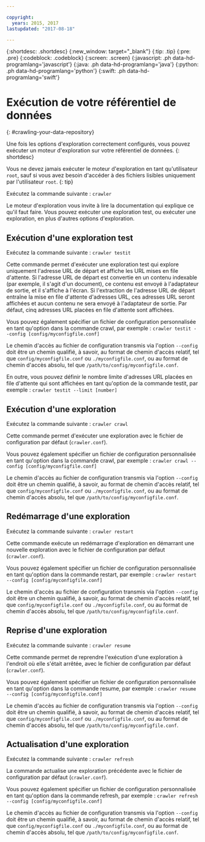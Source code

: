 ```yaml
---

copyright:
  years: 2015, 2017
lastupdated: "2017-08-18"

---
```


{:shortdesc: .shortdesc}
{:new_window: target="_blank"}
{:tip: .tip}
{:pre: .pre}
{:codeblock: .codeblock}
{:screen: .screen}
{:javascript: .ph data-hd-programlang='javascript'}
{:java: .ph data-hd-programlang='java'}
{:python: .ph data-hd-programlang='python'}
{:swift: .ph data-hd-programlang='swift'}

# Exécution de votre référentiel de données
{: #crawling-your-data-repository}

Une fois les options d'exploration correctement configurés, vous pouvez exécuter un moteur d'exploration sur votre référentiel de données.
{: shortdesc}

Vous ne devez jamais exécuter le moteur d'exploration en tant qu'utilisateur `root`, sauf si vous avez besoin d'accéder à des fichiers lisibles uniquement par l'utilisateur `root`.
{: tip}

Exécutez la commande suivante : `crawler`

Le moteur d'exploration vous invite à lire la documentation qui explique ce qu'il faut faire. Vous pouvez exécuter une exploration test, ou exécuter une exploration, en plus d'autres options d'exploration.

## Exécution d'une exploration test

Exécutez la commande suivante : `crawler testit`

Cette commande permet d'exécuter une exploration test qui explore uniquement l'adresse URL de départ et affiche les URL mises en file d'attente. Si l'adresse URL de départ est convertie en un contenu indexable (par exemple, il s'agit d'un document), ce contenu est envoyé à l'adaptateur de sortie, et il s'affiche à l'écran. Si
l'extraction de l'adresse URL de départ entraîne la mise en file d'attente d'adresses
URL, ces adresses URL seront affichées et aucun contenu ne sera envoyé à l'adaptateur de
sortie. Par défaut, cinq adresses URL placées en file d'attente sont affichées.

Vous pouvez également spécifier un fichier de configuration personnalisée en tant qu'option dans la commande crawl, par exemple : `crawler testit --config [config/myconfigfile.conf]`

Le chemin d'accès au fichier de configuration transmis via l'option `--config` doit être un chemin qualifié, à savoir, au format de chemin d'accès relatif, tel que `config/myconfigfile.conf` ou `./myconfigfile.conf`, ou au format de chemin d'accès absolu, tel que `/path/to/config/myconfigfile.conf`.

En outre, vous pouvez définir le nombre limite d'adresses URL placées en file d'attente qui sont affichées en tant qu'option de la commande testit, par exemple : `crawler testit --limit [number]`

## Exécution d'une exploration

Exécutez la commande suivante : `crawler crawl`

Cette commande permet d'exécuter une exploration avec le fichier de configuration par défaut (`crawler.conf`).

Vous pouvez également spécifier un fichier de configuration personnalisée en tant qu'option dans la commande crawl, par exemple : `crawler crawl --config [config/myconfigfile.conf]`

Le chemin d'accès au fichier de configuration transmis via l'option `--config` doit être un chemin qualifié, à savoir, au format de chemin d'accès relatif, tel que `config/myconfigfile.conf` ou `./myconfigfile.conf`, ou au format de chemin d'accès absolu, tel que `/path/to/config/myconfigfile.conf`.

## Redémarrage d'une exploration

Exécutez la commande suivante : `crawler restart`

Cette commande exécute un redémarrage d'exploration en démarrant une nouvelle exploration avec le fichier de configuration par défaut (`crawler.conf`).

Vous pouvez également spécifier un fichier de configuration personnalisée en tant qu'option dans la commande restart, par exemple : `crawler restart --config [config/myconfigfile.conf]`

Le chemin d'accès au fichier de configuration transmis via l'option `--config` doit être un chemin qualifié, à savoir, au format de chemin d'accès relatif, tel que `config/myconfigfile.conf` ou `./myconfigfile.conf`, ou au format de chemin d'accès absolu, tel que `/path/to/config/myconfigfile.conf`.

## Reprise d'une exploration

Exécutez la commande suivante : `crawler resume`

Cette commande permet de reprendre l'exécution d'une exploration à l'endroit où elle s'était arrêtée, avec le fichier de configuration par défaut (`crawler.conf`).

Vous pouvez également spécifier un fichier de configuration personnalisée en tant qu'option dans la commande resume, par exemple : `crawler resume --config [config/myconfigfile.conf]`

Le chemin d'accès au fichier de configuration transmis via l'option `--config` doit être un chemin qualifié, à savoir, au format de chemin d'accès relatif, tel que `config/myconfigfile.conf` ou `./myconfigfile.conf`, ou au format de chemin d'accès absolu, tel que `/path/to/config/myconfigfile.conf`.

## Actualisation d'une exploration

Exécutez la commande suivante : `crawler refresh`

La commande actualise une exploration précédente avec le fichier de configuration par défaut (`crawler.conf`).

Vous pouvez également spécifier un fichier de configuration personnalisée en tant qu'option dans la commande refresh, par exemple : `crawler refresh --config [config/myconfigfile.conf]`

Le chemin d'accès au fichier de configuration transmis via l'option `--config` doit être un chemin qualifié, à savoir, au format de chemin d'accès relatif, tel que `config/myconfigfile.conf` ou `./myconfigfile.conf`, ou au format de chemin d'accès absolu, tel que `/path/to/config/myconfigfile.conf`.
